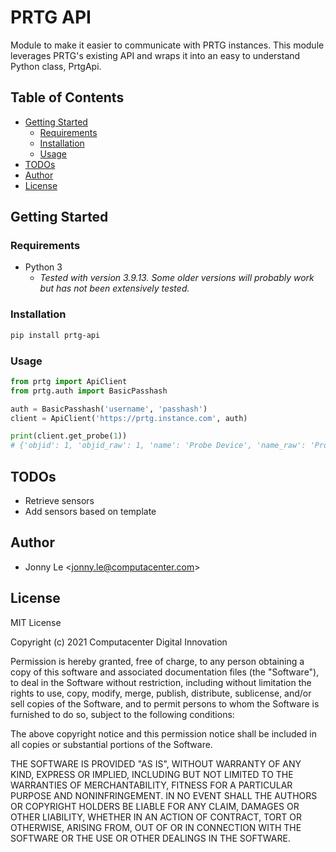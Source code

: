 # PRTG API

Module to make it easier to communicate with PRTG instances. This module leverages PRTG's existing API and wraps it into an easy to understand Python class, PrtgApi.

## Table of Contents

* [Getting Started](#getting-started)
    * [Requirements](#requirements)
    * [Installation](#installation)
    * [Usage](#usage)
* [TODOs](#todos)
* [Author](#author)
* [License](#license)

## Getting Started

### Requirements


* Python 3
    * _Tested with version 3.9.13. Some older versions will probably work but has not been extensively tested._

### Installation

```bash
pip install prtg-api
```

### Usage

```python
from prtg import ApiClient
from prtg.auth import BasicPasshash

auth = BasicPasshash('username', 'passhash')
client = ApiClient('https://prtg.instance.com', auth)

print(client.get_probe(1))
# {'objid': 1, 'objid_raw': 1, 'name': 'Probe Device', 'name_raw': 'Probe Device', 'active': True, 'active_raw': -1, 'tags': '', 'tags_raw': '', 'parentid': 0, 'parentid_raw': 0, 'priority': '3', 'priority_raw': 3, 'status': 'Up', 'status_raw': 3, 'groupnum': '7', 'groupnum_raw': 7, 'devicenum': '3', 'devicenum_raw': 3, 'location': '', 'location_raw': ''}
```

## TODOs
* Retrieve sensors
* Add sensors based on template

## Author
* Jonny Le <<jonny.le@computacenter.com>>

## License
MIT License

Copyright (c) 2021 Computacenter Digital Innovation

Permission is hereby granted, free of charge, to any person obtaining a copy
of this software and associated documentation files (the "Software"), to deal
in the Software without restriction, including without limitation the rights
to use, copy, modify, merge, publish, distribute, sublicense, and/or sell
copies of the Software, and to permit persons to whom the Software is
furnished to do so, subject to the following conditions:

The above copyright notice and this permission notice shall be included in all
copies or substantial portions of the Software.

THE SOFTWARE IS PROVIDED "AS IS", WITHOUT WARRANTY OF ANY KIND, EXPRESS OR
IMPLIED, INCLUDING BUT NOT LIMITED TO THE WARRANTIES OF MERCHANTABILITY,
FITNESS FOR A PARTICULAR PURPOSE AND NONINFRINGEMENT. IN NO EVENT SHALL THE
AUTHORS OR COPYRIGHT HOLDERS BE LIABLE FOR ANY CLAIM, DAMAGES OR OTHER
LIABILITY, WHETHER IN AN ACTION OF CONTRACT, TORT OR OTHERWISE, ARISING FROM,
OUT OF OR IN CONNECTION WITH THE SOFTWARE OR THE USE OR OTHER DEALINGS IN THE
SOFTWARE.